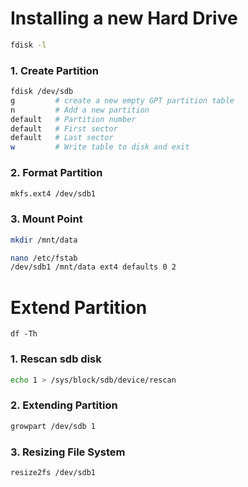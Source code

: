 # Installing a new Hard Drive
```bash
fdisk -l
```
### 1. Create Partition
```bash
fdisk /dev/sdb
g         # create a new empty GPT partition table
n         # Add a new partition
default   # Partition number
default   # First sector
default   # Last sector
w         # Write table to disk and exit
```

### 2. Format Partition
```bash
mkfs.ext4 /dev/sdb1
```

### 3. Mount Point
```bash
mkdir /mnt/data
```
```bash
nano /etc/fstab
/dev/sdb1 /mnt/data ext4 defaults 0 2
```



# Extend Partition
```
df -Th
```
### 1. Rescan sdb disk
```bash
echo 1 > /sys/block/sdb/device/rescan
```
### 2. Extending Partition
```bash
growpart /dev/sdb 1
```
### 3. Resizing File System
```bash
resize2fs /dev/sdb1
```

